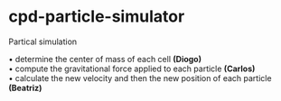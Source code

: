 # cpd-particle-simulator
Partical simulation


• determine the center of mass of each cell __(Diogo)__  
• compute the gravitational force applied to each particle __(Carlos)__  
• calculate the new velocity and then the new position of each particle __(Beatriz)__  
